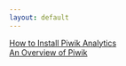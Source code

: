 ```yaml
---
layout: default
---
```

[How to Install Piwik Analytics](https://youtu.be/sYPjFtCpcd4)  
[An Overview of Piwik](https://youtu.be/yA2NUur0770)
